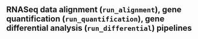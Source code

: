 ## RNASeq data alignment (`run_alignment`), gene quantification (`run_quantification`), gene differential analysis (`run_differential`) pipelines
